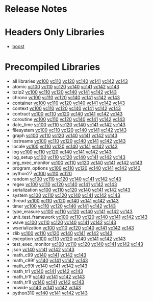 # Release Notes
# Headers Only Libraries
- [boost](http://nuget.org/packages/boost/1.78.0)
# Precompiled Libraries
- all libraries [vc100](http://nuget.org/packages/boost-vc100/1.78.0) [vc110](http://nuget.org/packages/boost-vc110/1.78.0) [vc120](http://nuget.org/packages/boost-vc120/1.78.0) [vc140](http://nuget.org/packages/boost-vc140/1.78.0) [vc141](http://nuget.org/packages/boost-vc141/1.78.0) [vc142](http://nuget.org/packages/boost-vc142/1.78.0) [vc143](http://nuget.org/packages/boost-vc143/1.78.0)
- atomic [vc100](http://nuget.org/packages/boost_atomic-vc100/1.78.0) [vc110](http://nuget.org/packages/boost_atomic-vc110/1.78.0) [vc120](http://nuget.org/packages/boost_atomic-vc120/1.78.0) [vc140](http://nuget.org/packages/boost_atomic-vc140/1.78.0) [vc141](http://nuget.org/packages/boost_atomic-vc141/1.78.0) [vc142](http://nuget.org/packages/boost_atomic-vc142/1.78.0) [vc143](http://nuget.org/packages/boost_atomic-vc143/1.78.0)
- bzip2 [vc100](http://nuget.org/packages/boost_bzip2-vc100/1.78.0) [vc110](http://nuget.org/packages/boost_bzip2-vc110/1.78.0) [vc120](http://nuget.org/packages/boost_bzip2-vc120/1.78.0) [vc140](http://nuget.org/packages/boost_bzip2-vc140/1.78.0) [vc141](http://nuget.org/packages/boost_bzip2-vc141/1.78.0) [vc142](http://nuget.org/packages/boost_bzip2-vc142/1.78.0) [vc143](http://nuget.org/packages/boost_bzip2-vc143/1.78.0)
- chrono [vc100](http://nuget.org/packages/boost_chrono-vc100/1.78.0) [vc110](http://nuget.org/packages/boost_chrono-vc110/1.78.0) [vc120](http://nuget.org/packages/boost_chrono-vc120/1.78.0) [vc140](http://nuget.org/packages/boost_chrono-vc140/1.78.0) [vc141](http://nuget.org/packages/boost_chrono-vc141/1.78.0) [vc142](http://nuget.org/packages/boost_chrono-vc142/1.78.0) [vc143](http://nuget.org/packages/boost_chrono-vc143/1.78.0)
- container [vc100](http://nuget.org/packages/boost_container-vc100/1.78.0) [vc110](http://nuget.org/packages/boost_container-vc110/1.78.0) [vc120](http://nuget.org/packages/boost_container-vc120/1.78.0) [vc140](http://nuget.org/packages/boost_container-vc140/1.78.0) [vc141](http://nuget.org/packages/boost_container-vc141/1.78.0) [vc142](http://nuget.org/packages/boost_container-vc142/1.78.0) [vc143](http://nuget.org/packages/boost_container-vc143/1.78.0)
- context [vc100](http://nuget.org/packages/boost_context-vc100/1.78.0) [vc110](http://nuget.org/packages/boost_context-vc110/1.78.0) [vc120](http://nuget.org/packages/boost_context-vc120/1.78.0) [vc140](http://nuget.org/packages/boost_context-vc140/1.78.0) [vc141](http://nuget.org/packages/boost_context-vc141/1.78.0) [vc142](http://nuget.org/packages/boost_context-vc142/1.78.0) [vc143](http://nuget.org/packages/boost_context-vc143/1.78.0)
- contract [vc100](http://nuget.org/packages/boost_contract-vc100/1.78.0) [vc110](http://nuget.org/packages/boost_contract-vc110/1.78.0) [vc120](http://nuget.org/packages/boost_contract-vc120/1.78.0) [vc140](http://nuget.org/packages/boost_contract-vc140/1.78.0) [vc141](http://nuget.org/packages/boost_contract-vc141/1.78.0) [vc142](http://nuget.org/packages/boost_contract-vc142/1.78.0) [vc143](http://nuget.org/packages/boost_contract-vc143/1.78.0)
- coroutine [vc100](http://nuget.org/packages/boost_coroutine-vc100/1.78.0) [vc110](http://nuget.org/packages/boost_coroutine-vc110/1.78.0) [vc120](http://nuget.org/packages/boost_coroutine-vc120/1.78.0) [vc140](http://nuget.org/packages/boost_coroutine-vc140/1.78.0) [vc141](http://nuget.org/packages/boost_coroutine-vc141/1.78.0) [vc142](http://nuget.org/packages/boost_coroutine-vc142/1.78.0) [vc143](http://nuget.org/packages/boost_coroutine-vc143/1.78.0)
- date_time [vc100](http://nuget.org/packages/boost_date_time-vc100/1.78.0) [vc110](http://nuget.org/packages/boost_date_time-vc110/1.78.0) [vc120](http://nuget.org/packages/boost_date_time-vc120/1.78.0) [vc140](http://nuget.org/packages/boost_date_time-vc140/1.78.0) [vc141](http://nuget.org/packages/boost_date_time-vc141/1.78.0) [vc142](http://nuget.org/packages/boost_date_time-vc142/1.78.0) [vc143](http://nuget.org/packages/boost_date_time-vc143/1.78.0)
- filesystem [vc100](http://nuget.org/packages/boost_filesystem-vc100/1.78.0) [vc110](http://nuget.org/packages/boost_filesystem-vc110/1.78.0) [vc120](http://nuget.org/packages/boost_filesystem-vc120/1.78.0) [vc140](http://nuget.org/packages/boost_filesystem-vc140/1.78.0) [vc141](http://nuget.org/packages/boost_filesystem-vc141/1.78.0) [vc142](http://nuget.org/packages/boost_filesystem-vc142/1.78.0) [vc143](http://nuget.org/packages/boost_filesystem-vc143/1.78.0)
- graph [vc100](http://nuget.org/packages/boost_graph-vc100/1.78.0) [vc110](http://nuget.org/packages/boost_graph-vc110/1.78.0) [vc120](http://nuget.org/packages/boost_graph-vc120/1.78.0) [vc140](http://nuget.org/packages/boost_graph-vc140/1.78.0) [vc141](http://nuget.org/packages/boost_graph-vc141/1.78.0) [vc142](http://nuget.org/packages/boost_graph-vc142/1.78.0) [vc143](http://nuget.org/packages/boost_graph-vc143/1.78.0)
- iostreams [vc100](http://nuget.org/packages/boost_iostreams-vc100/1.78.0) [vc110](http://nuget.org/packages/boost_iostreams-vc110/1.78.0) [vc120](http://nuget.org/packages/boost_iostreams-vc120/1.78.0) [vc140](http://nuget.org/packages/boost_iostreams-vc140/1.78.0) [vc141](http://nuget.org/packages/boost_iostreams-vc141/1.78.0) [vc142](http://nuget.org/packages/boost_iostreams-vc142/1.78.0) [vc143](http://nuget.org/packages/boost_iostreams-vc143/1.78.0)
- locale [vc100](http://nuget.org/packages/boost_locale-vc100/1.78.0) [vc110](http://nuget.org/packages/boost_locale-vc110/1.78.0) [vc120](http://nuget.org/packages/boost_locale-vc120/1.78.0) [vc140](http://nuget.org/packages/boost_locale-vc140/1.78.0) [vc141](http://nuget.org/packages/boost_locale-vc141/1.78.0) [vc142](http://nuget.org/packages/boost_locale-vc142/1.78.0) [vc143](http://nuget.org/packages/boost_locale-vc143/1.78.0)
- log [vc100](http://nuget.org/packages/boost_log-vc100/1.78.0) [vc110](http://nuget.org/packages/boost_log-vc110/1.78.0) [vc120](http://nuget.org/packages/boost_log-vc120/1.78.0) [vc140](http://nuget.org/packages/boost_log-vc140/1.78.0) [vc141](http://nuget.org/packages/boost_log-vc141/1.78.0) [vc142](http://nuget.org/packages/boost_log-vc142/1.78.0) [vc143](http://nuget.org/packages/boost_log-vc143/1.78.0)
- log_setup [vc100](http://nuget.org/packages/boost_log_setup-vc100/1.78.0) [vc110](http://nuget.org/packages/boost_log_setup-vc110/1.78.0) [vc120](http://nuget.org/packages/boost_log_setup-vc120/1.78.0) [vc140](http://nuget.org/packages/boost_log_setup-vc140/1.78.0) [vc141](http://nuget.org/packages/boost_log_setup-vc141/1.78.0) [vc142](http://nuget.org/packages/boost_log_setup-vc142/1.78.0) [vc143](http://nuget.org/packages/boost_log_setup-vc143/1.78.0)
- prg_exec_monitor [vc100](http://nuget.org/packages/boost_prg_exec_monitor-vc100/1.78.0) [vc110](http://nuget.org/packages/boost_prg_exec_monitor-vc110/1.78.0) [vc120](http://nuget.org/packages/boost_prg_exec_monitor-vc120/1.78.0) [vc140](http://nuget.org/packages/boost_prg_exec_monitor-vc140/1.78.0) [vc141](http://nuget.org/packages/boost_prg_exec_monitor-vc141/1.78.0) [vc142](http://nuget.org/packages/boost_prg_exec_monitor-vc142/1.78.0) [vc143](http://nuget.org/packages/boost_prg_exec_monitor-vc143/1.78.0)
- program_options [vc100](http://nuget.org/packages/boost_program_options-vc100/1.78.0) [vc110](http://nuget.org/packages/boost_program_options-vc110/1.78.0) [vc120](http://nuget.org/packages/boost_program_options-vc120/1.78.0) [vc140](http://nuget.org/packages/boost_program_options-vc140/1.78.0) [vc141](http://nuget.org/packages/boost_program_options-vc141/1.78.0) [vc142](http://nuget.org/packages/boost_program_options-vc142/1.78.0) [vc143](http://nuget.org/packages/boost_program_options-vc143/1.78.0)
- python27 [vc100](http://nuget.org/packages/boost_python27-vc100/1.78.0) [vc110](http://nuget.org/packages/boost_python27-vc110/1.78.0) [vc120](http://nuget.org/packages/boost_python27-vc120/1.78.0)
- random [vc100](http://nuget.org/packages/boost_random-vc100/1.78.0) [vc110](http://nuget.org/packages/boost_random-vc110/1.78.0) [vc120](http://nuget.org/packages/boost_random-vc120/1.78.0) [vc140](http://nuget.org/packages/boost_random-vc140/1.78.0) [vc141](http://nuget.org/packages/boost_random-vc141/1.78.0) [vc142](http://nuget.org/packages/boost_random-vc142/1.78.0) [vc143](http://nuget.org/packages/boost_random-vc143/1.78.0)
- regex [vc100](http://nuget.org/packages/boost_regex-vc100/1.78.0) [vc110](http://nuget.org/packages/boost_regex-vc110/1.78.0) [vc120](http://nuget.org/packages/boost_regex-vc120/1.78.0) [vc140](http://nuget.org/packages/boost_regex-vc140/1.78.0) [vc141](http://nuget.org/packages/boost_regex-vc141/1.78.0) [vc142](http://nuget.org/packages/boost_regex-vc142/1.78.0) [vc143](http://nuget.org/packages/boost_regex-vc143/1.78.0)
- serialization [vc100](http://nuget.org/packages/boost_serialization-vc100/1.78.0) [vc110](http://nuget.org/packages/boost_serialization-vc110/1.78.0) [vc120](http://nuget.org/packages/boost_serialization-vc120/1.78.0) [vc140](http://nuget.org/packages/boost_serialization-vc140/1.78.0) [vc141](http://nuget.org/packages/boost_serialization-vc141/1.78.0) [vc142](http://nuget.org/packages/boost_serialization-vc142/1.78.0) [vc143](http://nuget.org/packages/boost_serialization-vc143/1.78.0)
- system [vc100](http://nuget.org/packages/boost_system-vc100/1.78.0) [vc110](http://nuget.org/packages/boost_system-vc110/1.78.0) [vc120](http://nuget.org/packages/boost_system-vc120/1.78.0) [vc140](http://nuget.org/packages/boost_system-vc140/1.78.0) [vc141](http://nuget.org/packages/boost_system-vc141/1.78.0) [vc142](http://nuget.org/packages/boost_system-vc142/1.78.0) [vc143](http://nuget.org/packages/boost_system-vc143/1.78.0)
- thread [vc100](http://nuget.org/packages/boost_thread-vc100/1.78.0) [vc110](http://nuget.org/packages/boost_thread-vc110/1.78.0) [vc120](http://nuget.org/packages/boost_thread-vc120/1.78.0) [vc140](http://nuget.org/packages/boost_thread-vc140/1.78.0) [vc141](http://nuget.org/packages/boost_thread-vc141/1.78.0) [vc142](http://nuget.org/packages/boost_thread-vc142/1.78.0) [vc143](http://nuget.org/packages/boost_thread-vc143/1.78.0)
- timer [vc100](http://nuget.org/packages/boost_timer-vc100/1.78.0) [vc110](http://nuget.org/packages/boost_timer-vc110/1.78.0) [vc120](http://nuget.org/packages/boost_timer-vc120/1.78.0) [vc140](http://nuget.org/packages/boost_timer-vc140/1.78.0) [vc141](http://nuget.org/packages/boost_timer-vc141/1.78.0) [vc142](http://nuget.org/packages/boost_timer-vc142/1.78.0) [vc143](http://nuget.org/packages/boost_timer-vc143/1.78.0)
- type_erasure [vc100](http://nuget.org/packages/boost_type_erasure-vc100/1.78.0) [vc110](http://nuget.org/packages/boost_type_erasure-vc110/1.78.0) [vc120](http://nuget.org/packages/boost_type_erasure-vc120/1.78.0) [vc140](http://nuget.org/packages/boost_type_erasure-vc140/1.78.0) [vc141](http://nuget.org/packages/boost_type_erasure-vc141/1.78.0) [vc142](http://nuget.org/packages/boost_type_erasure-vc142/1.78.0) [vc143](http://nuget.org/packages/boost_type_erasure-vc143/1.78.0)
- unit_test_framework [vc100](http://nuget.org/packages/boost_unit_test_framework-vc100/1.78.0) [vc110](http://nuget.org/packages/boost_unit_test_framework-vc110/1.78.0) [vc120](http://nuget.org/packages/boost_unit_test_framework-vc120/1.78.0) [vc140](http://nuget.org/packages/boost_unit_test_framework-vc140/1.78.0) [vc141](http://nuget.org/packages/boost_unit_test_framework-vc141/1.78.0) [vc142](http://nuget.org/packages/boost_unit_test_framework-vc142/1.78.0) [vc143](http://nuget.org/packages/boost_unit_test_framework-vc143/1.78.0)
- wave [vc100](http://nuget.org/packages/boost_wave-vc100/1.78.0) [vc110](http://nuget.org/packages/boost_wave-vc110/1.78.0) [vc120](http://nuget.org/packages/boost_wave-vc120/1.78.0) [vc140](http://nuget.org/packages/boost_wave-vc140/1.78.0) [vc141](http://nuget.org/packages/boost_wave-vc141/1.78.0) [vc142](http://nuget.org/packages/boost_wave-vc142/1.78.0) [vc143](http://nuget.org/packages/boost_wave-vc143/1.78.0)
- wserialization [vc100](http://nuget.org/packages/boost_wserialization-vc100/1.78.0) [vc110](http://nuget.org/packages/boost_wserialization-vc110/1.78.0) [vc120](http://nuget.org/packages/boost_wserialization-vc120/1.78.0) [vc140](http://nuget.org/packages/boost_wserialization-vc140/1.78.0) [vc141](http://nuget.org/packages/boost_wserialization-vc141/1.78.0) [vc142](http://nuget.org/packages/boost_wserialization-vc142/1.78.0) [vc143](http://nuget.org/packages/boost_wserialization-vc143/1.78.0)
- zlib [vc100](http://nuget.org/packages/boost_zlib-vc100/1.78.0) [vc110](http://nuget.org/packages/boost_zlib-vc110/1.78.0) [vc120](http://nuget.org/packages/boost_zlib-vc120/1.78.0) [vc140](http://nuget.org/packages/boost_zlib-vc140/1.78.0) [vc141](http://nuget.org/packages/boost_zlib-vc141/1.78.0) [vc142](http://nuget.org/packages/boost_zlib-vc142/1.78.0) [vc143](http://nuget.org/packages/boost_zlib-vc143/1.78.0)
- exception [vc100](http://nuget.org/packages/boost_exception-vc100/1.78.0) [vc110](http://nuget.org/packages/boost_exception-vc110/1.78.0) [vc120](http://nuget.org/packages/boost_exception-vc120/1.78.0) [vc140](http://nuget.org/packages/boost_exception-vc140/1.78.0) [vc141](http://nuget.org/packages/boost_exception-vc141/1.78.0) [vc142](http://nuget.org/packages/boost_exception-vc142/1.78.0) [vc143](http://nuget.org/packages/boost_exception-vc143/1.78.0)
- test_exec_monitor [vc100](http://nuget.org/packages/boost_test_exec_monitor-vc100/1.78.0) [vc110](http://nuget.org/packages/boost_test_exec_monitor-vc110/1.78.0) [vc120](http://nuget.org/packages/boost_test_exec_monitor-vc120/1.78.0) [vc140](http://nuget.org/packages/boost_test_exec_monitor-vc140/1.78.0) [vc141](http://nuget.org/packages/boost_test_exec_monitor-vc141/1.78.0) [vc142](http://nuget.org/packages/boost_test_exec_monitor-vc142/1.78.0) [vc143](http://nuget.org/packages/boost_test_exec_monitor-vc143/1.78.0)
- json [vc140](http://nuget.org/packages/boost_json-vc140/1.78.0) [vc141](http://nuget.org/packages/boost_json-vc141/1.78.0) [vc142](http://nuget.org/packages/boost_json-vc142/1.78.0) [vc143](http://nuget.org/packages/boost_json-vc143/1.78.0)
- math_c99 [vc140](http://nuget.org/packages/boost_math_c99-vc140/1.78.0) [vc141](http://nuget.org/packages/boost_math_c99-vc141/1.78.0) [vc142](http://nuget.org/packages/boost_math_c99-vc142/1.78.0) [vc143](http://nuget.org/packages/boost_math_c99-vc143/1.78.0)
- math_c99f [vc140](http://nuget.org/packages/boost_math_c99f-vc140/1.78.0) [vc141](http://nuget.org/packages/boost_math_c99f-vc141/1.78.0) [vc142](http://nuget.org/packages/boost_math_c99f-vc142/1.78.0) [vc143](http://nuget.org/packages/boost_math_c99f-vc143/1.78.0)
- math_c99l [vc140](http://nuget.org/packages/boost_math_c99l-vc140/1.78.0) [vc141](http://nuget.org/packages/boost_math_c99l-vc141/1.78.0) [vc142](http://nuget.org/packages/boost_math_c99l-vc142/1.78.0) [vc143](http://nuget.org/packages/boost_math_c99l-vc143/1.78.0)
- math_tr1 [vc140](http://nuget.org/packages/boost_math_tr1-vc140/1.78.0) [vc141](http://nuget.org/packages/boost_math_tr1-vc141/1.78.0) [vc142](http://nuget.org/packages/boost_math_tr1-vc142/1.78.0) [vc143](http://nuget.org/packages/boost_math_tr1-vc143/1.78.0)
- math_tr1f [vc140](http://nuget.org/packages/boost_math_tr1f-vc140/1.78.0) [vc141](http://nuget.org/packages/boost_math_tr1f-vc141/1.78.0) [vc142](http://nuget.org/packages/boost_math_tr1f-vc142/1.78.0) [vc143](http://nuget.org/packages/boost_math_tr1f-vc143/1.78.0)
- math_tr1l [vc140](http://nuget.org/packages/boost_math_tr1l-vc140/1.78.0) [vc141](http://nuget.org/packages/boost_math_tr1l-vc141/1.78.0) [vc142](http://nuget.org/packages/boost_math_tr1l-vc142/1.78.0) [vc143](http://nuget.org/packages/boost_math_tr1l-vc143/1.78.0)
- nowide [vc140](http://nuget.org/packages/boost_nowide-vc140/1.78.0) [vc141](http://nuget.org/packages/boost_nowide-vc141/1.78.0) [vc142](http://nuget.org/packages/boost_nowide-vc142/1.78.0) [vc143](http://nuget.org/packages/boost_nowide-vc143/1.78.0)
- python310 [vc140](http://nuget.org/packages/boost_python310-vc140/1.78.0) [vc141](http://nuget.org/packages/boost_python310-vc141/1.78.0) [vc142](http://nuget.org/packages/boost_python310-vc142/1.78.0) [vc143](http://nuget.org/packages/boost_python310-vc143/1.78.0)

